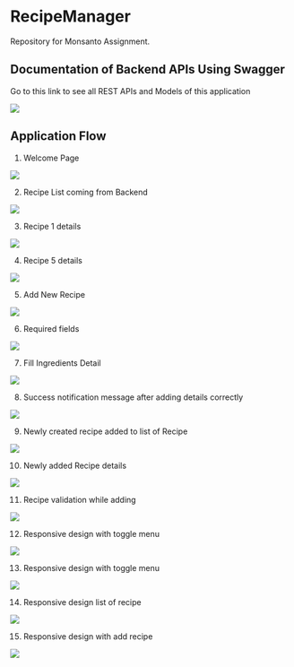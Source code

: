 # RecipeManager
Repository for Monsanto Assignment.

## Documentation of Backend APIs Using Swagger

Go to this link to see all REST APIs and Models of this application

<img src="images/swagger-api.png">

## Application Flow

1. Welcome Page
<img src="images/Picture1.png">

2. Recipe List coming from Backend
<img src="images/Picture2.png">

3. Recipe 1 details
<img src="images/Picture3.png">

4. Recipe 5 details
<img src="images/Picture4.png">

5. Add New Recipe
<img src="images/Picture5.png">

6. Required fields
<img src="images/Picture6.png">

7. Fill Ingredients Detail
<img src="images/Picture7.png">

8. Success notification message after adding details correctly
<img src="images/Picture8.png">

9. Newly created recipe added to list of Recipe
<img src="images/Picture9.png">

10. Newly added Recipe details
<img src="images/Picture10.png">

11. Recipe validation while adding
<img src="images/Picture11.png">

12. Responsive design with toggle menu
<img src="images/Picture12.png">

13. Responsive design with toggle menu
<img src="images/Picture13.png">

14. Responsive design list of recipe 
<img src="images/Picture14.png">

15. Responsive design with add recipe
<img src="images/Picture15.png">
